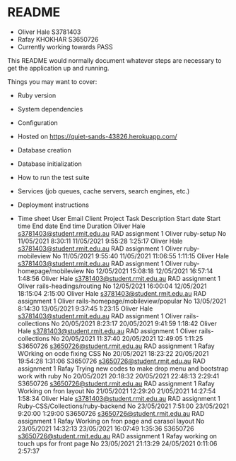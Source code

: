 # README

* Oliver Hale S3781403
* Rafay KHOKHAR S3650726 
* Currently working towards PASS

This README would normally document whatever steps are necessary to get the
application up and running.

Things you may want to cover:

* Ruby version

* System dependencies

* Configuration

* Hosted on https://quiet-sands-43826.herokuapp.com/ 

* Database creation

* Database initialization

* How to run the test suite

* Services (job queues, cache servers, search engines, etc.)

* Deployment instructions

* Time sheet
User	Email	Client	Project	Task	Description     	                              Start date   Start time  End date End time Duration
Oliver Hale	s3781403@student.rmit.edu.au		RAD assignment 1	Oliver	ruby-setup	No	11/05/2021	8:30:11	11/05/2021	9:55:28	1:25:17
Oliver Hale	s3781403@student.rmit.edu.au		RAD assignment 1	Oliver	ruby-mobileview	No	11/05/2021	9:55:40	11/05/2021	11:06:55	1:11:15
Oliver Hale	s3781403@student.rmit.edu.au		RAD assignment 1	Oliver	ruby-homepage/mobileview	No	12/05/2021	15:08:18	12/05/2021	16:57:14	1:48:56
Oliver Hale	s3781403@student.rmit.edu.au		RAD assignment 1	Oliver	rails-headings/routing	No	12/05/2021	16:00:04	12/05/2021	18:15:04	2:15:00
Oliver Hale	s3781403@student.rmit.edu.au		RAD assignment 1	Oliver	rails-homepage/mobileview/popular	No	13/05/2021	8:14:30	13/05/2021	9:37:45	1:23:15
Oliver Hale	s3781403@student.rmit.edu.au		RAD assignment 1	Oliver	rails-collections	No	20/05/2021	8:23:17	20/05/2021	9:41:59	1:18:42
Oliver Hale	s3781403@student.rmit.edu.au		RAD assignment 1	Oliver	rails-collections	No	20/05/2021	11:37:40	20/05/2021	12:49:05	1:11:25
S3650726	s3650726@student.rmit.edu.au		RAD assignment 1	Rafay	WOrking on ocde fixing CSS	No	20/05/2021	18:23:22	20/05/2021	19:54:28	1:31:06
S3650726	s3650726@student.rmit.edu.au		RAD assignment 1	Rafay	Trying new codes to make drop menu and bootstrap work with ruby	No	20/05/2021	20:18:32	20/05/2021	22:48:13	2:29:41
S3650726	s3650726@student.rmit.edu.au		RAD assignment 1	Rafay	Working on fron layout 	No	21/05/2021	12:29:20	21/05/2021	14:27:54	1:58:34
Oliver Hale	s3781403@student.rmit.edu.au		RAD assignment 1		Ruby-CSS/Collections/ruby-backend	No	23/05/2021	7:51:00	23/05/2021	9:20:00	1:29:00
S3650726	s3650726@student.rmit.edu.au		RAD assignment 1	Rafay	Working on fron page and carasol layout 	No	23/05/2021	14:32:13	23/05/2021	16:07:49	1:35:36
S3650726	s3650726@student.rmit.edu.au		RAD assignment 1	Rafay	working on touch ups for front page 	No	23/05/2021	21:13:29	24/05/2021	0:11:06	2:57:37


